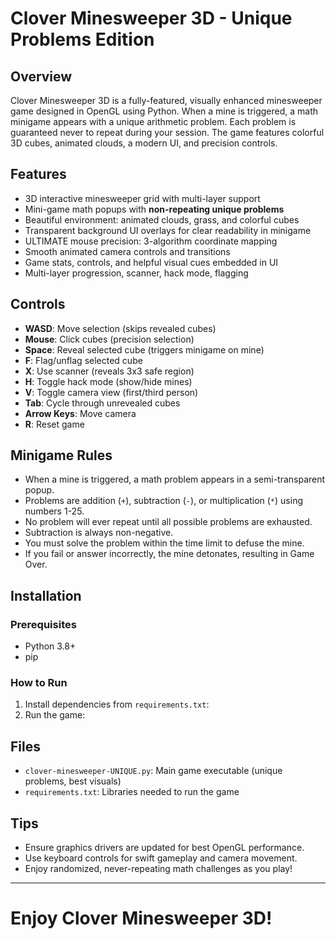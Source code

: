 # Clover Minesweeper 3D - Unique Problems Edition

## Overview

Clover Minesweeper 3D is a fully-featured, visually enhanced minesweeper game designed in OpenGL using Python. When a mine is triggered, a math minigame appears with a unique arithmetic problem. Each problem is guaranteed never to repeat during your session. The game features colorful 3D cubes, animated clouds, a modern UI, and precision controls.

## Features

- 3D interactive minesweeper grid with multi-layer support
- Mini-game math popups with **non-repeating unique problems**
- Beautiful environment: animated clouds, grass, and colorful cubes
- Transparent background UI overlays for clear readability in minigame
- ULTIMATE mouse precision: 3-algorithm coordinate mapping
- Smooth animated camera controls and transitions
- Game stats, controls, and helpful visual cues embedded in UI
- Multi-layer progression, scanner, hack mode, flagging

## Controls

- **WASD**: Move selection (skips revealed cubes)
- **Mouse**: Click cubes (precision selection)
- **Space**: Reveal selected cube (triggers minigame on mine)
- **F**: Flag/unflag selected cube
- **X**: Use scanner (reveals 3x3 safe region)
- **H**: Toggle hack mode (show/hide mines)
- **V**: Toggle camera view (first/third person)
- **Tab**: Cycle through unrevealed cubes
- **Arrow Keys**: Move camera
- **R**: Reset game

## Minigame Rules

- When a mine is triggered, a math problem appears in a semi-transparent popup.
- Problems are addition (`+`), subtraction (`-`), or multiplication (`*`) using numbers 1-25.
- No problem will ever repeat until all possible problems are exhausted.
- Subtraction is always non-negative.
- You must solve the problem within the time limit to defuse the mine.
- If you fail or answer incorrectly, the mine detonates, resulting in Game Over.

## Installation

### Prerequisites

- Python 3.8+
- pip

### How to Run

1. Install dependencies from `requirements.txt`:
2. Run the game:

## Files

- `clover-minesweeper-UNIQUE.py`: Main game executable (unique problems, best visuals)
- `requirements.txt`: Libraries needed to run the game


## Tips

- Ensure graphics drivers are updated for best OpenGL performance.
- Use keyboard controls for swift gameplay and camera movement.
- Enjoy randomized, never-repeating math challenges as you play!

---

# Enjoy Clover Minesweeper 3D!  
